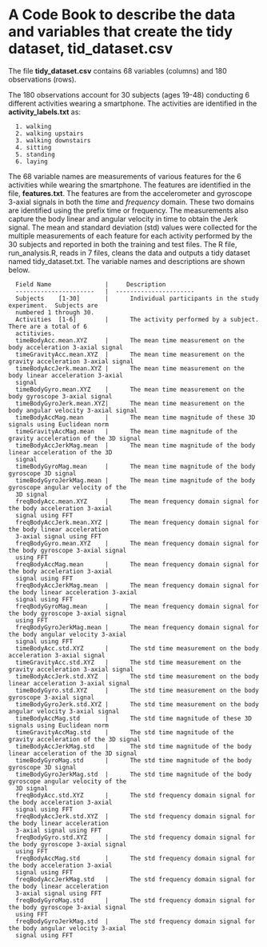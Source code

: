 # A Code Book to describe the data and variables that create the tidy dataset, tid_dataset.csv

The file **tidy_dataset.csv** contains 68 variables (columns) and 180 observations (rows).

The 180 observations account for 30 subjects (ages 19-48) conducting 6 different activities wearing a smartphone. The activities are identified in the **activity_labels.txt** as:

      1. walking
      2. walking upstairs
      3. walking downstairs
      4. sitting
      5. standing
      6. laying
      
The 68 variable names are measurements of various features for the 6 activities while wearing the smartphone. The features are identified in the file, **features.txt**.  The features are from the accelerometer and gyroscope 3-axial signals in both the *time* and *frequency* domain. These two domains are identified using the prefix time or frequency. The measurements also capture the body linear and angular velocity in time to obtain the Jerk signal.  The mean and standard deviation (std) values were collected for the multiple measurements of each feature for each activity performed by the 30 subjects and reported in both the training and test files.  The R file, run_analysis.R, reads in 7 files, cleans the data and outputs a tidy dataset named tidy_dataset.txt.  The variable names and descriptions are shown below.

      Field Name               |     Description
      ----------------------   |  ----------------------
      Subjects    [1-30]       |      Individual participants in the study experiment.  Subjects are 
      numbered 1 through 30.
      Activities  [1-6]        |      The activity performed by a subject.  There are a total of 6 
      actitivies.
      timeBodyAcc.mean.XYZ     |      The mean time measurement on the body acceleration 3-axial signal 
      timeGravityAcc.mean.XYZ  |      The mean time measurement on the gravity acceleration 3-axial signal
      timeBodyAccJerk.mean.XYZ |      The mean time measurement on the body linear acceleration 3-axial 
      signal
      timeBodyGyro.mean.XYZ    |      The mean time measurement on the body gyroscope 3-axial signal
      timeBodyGyroJerk.mean.XYZ|      The mean time measurement on the body angular velocity 3-axial signal
      timeBodyAccMag.mean      |      The mean time magnitude of these 3D signals using Euclidean norm 
      timeGravityAccMag.mean   |      The mean time magnitude of the gravity acceleration of the 3D signal
      timeBodyAccJerkMag.mean  |      The mean time magnitude of the body linear acceleration of the 3D 
      signal      
      timeBodyGyroMag.mean     |      The mean time magnitude of the body gyroscope 3D signal      
      timeBodyGyroJerkMag.mean |      The mean time magnitude of the body gyroscope angular velocity of the
      3D signal      
      freqBodyAcc.mean.XYZ     |      The mean frequency domain signal for the body acceleration 3-axial 
      signal using FFT
      freqBodyAccJerk.mean.XYZ |      The mean frequency domain signal for the body linear acceleration 
      3-axial signal using FFT
      freqBodyGyro.mean.XYZ    |      The mean frequency domain signal for the body gyroscope 3-axial signal 
      using FFT
      freqBodyAccMag.mean      |      The mean frequency domain signal for the body acceleration 3-axial 
      signal using FFT
      freqBodyAccJerkMag.mean  |      The mean frequency domain signal for the body linear acceleration 3-axial 
      signal using FFT
      freqBodyGyroMag.mean     |      The mean frequency domain signal for the body gyroscope 3-axial signal 
      using FFT
      freqBodyGyroJerkMag.mean |      The mean frequency domain signal for the body angular velocity 3-axial 
      signal using FFT
      timeBodyAcc.std.XYZ      |      The std time measurement on the body acceleration 3-axial signal 
      timeGravityAcc.std.XYZ   |      The std time measurement on the gravity acceleration 3-axial signal
      timeBodyAccJerk.std.XYZ  |      The std time measurement on the body linear acceleration 3-axial signal
      timeBodyGyro.std.XYZ     |      The std time measurement on the body gyroscope 3-axial signal
      timeBodyGyroJerk.std.XYZ |      The std time measurement on the body angular velocity 3-axial signal
      timeBodyAccMag.std       |      The std time magnitude of these 3D signals using Euclidean norm 
      timeGravityAccMag.std    |      The std time magnitude of the gravity acceleration of the 3D signal
      timeBodyAccJerkMag.std   |      The std time magnitude of the body linear acceleration of the 3D signal      
      timeBodyGyroMag.std      |      The std time magnitude of the body gyroscope 3D signal      
      timeBodyGyroJerkMag.std  |      The std time magnitude of the body gyroscope angular velocity of the 
      3D signal      
      freqBodyAcc.std.XYZ      |      The std frequency domain signal for the body acceleration 3-axial 
      signal using FFT
      freqBodyAccJerk.std.XYZ  |      The std frequency domain signal for the body linear acceleration 
      3-axial signal using FFT
      freqBodyGyro.std.XYZ     |      The std frequency domain signal for the body gyroscope 3-axial signal
      using FFT
      freqBodyAccMag.std       |      The std frequency domain signal for the body acceleration 3-axial 
      signal using FFT
      freqBodyAccJerkMag.std   |      The std frequency domain signal for the body linear acceleration 
      3-axial signal using FFT
      freqBodyGyroMag.std      |      The std frequency domain signal for the body gyroscope 3-axial signal
      using FFT
      freqBodyGyroJerkMag.std  |      The std frequency domain signal for the body angular velocity 3-axial
      signal using FFT
      
   
      
      
      
      
      
      